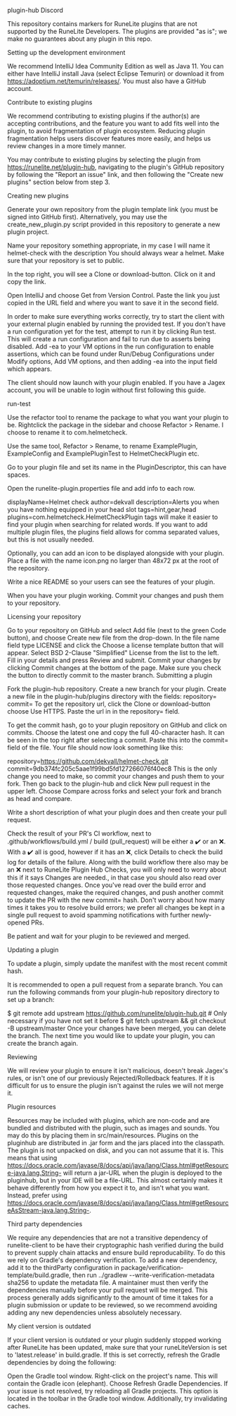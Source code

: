 plugin-hub Discord

This repository contains markers for RuneLite plugins that are not supported by the RuneLite Developers. The plugins are provided "as is"; we make no guarantees about any plugin in this repo.

Setting up the development environment

We recommend IntelliJ Idea Community Edition as well as Java 11. You can either have IntelliJ install Java (select Eclipse Temurin) or download it from https://adoptium.net/temurin/releases/. You must also have a GitHub account.

Contribute to existing plugins

We recommend contributing to existing plugins if the author(s) are accepting contributions, and the feature you want to add fits well into the plugin, to avoid fragmentation of plugin ecosystem. Reducing plugin fragmentation helps users discover features more easily, and helps us review changes in a more timely manner.

You may contribute to existing plugins by selecting the plugin from https://runelite.net/plugin-hub, navigating to the plugin's GitHub repository by following the "Report an issue" link, and then following the "Create new plugins" section below from step 3.

Creating new plugins

Generate your own repository from the plugin template link (you must be signed into GitHub first). Alternatively, you may use the create_new_plugin.py script provided in this repository to generate a new plugin project.

Name your repository something appropriate, in my case I will name it helmet-check with the description You should always wear a helmet. Make sure that your repository is set to public.

In the top right, you will see a Clone or download-button. Click on it and copy the link.

Open IntelliJ and choose Get from Version Control. Paste the link you just copied in the URL field and where you want to save it in the second field.

In order to make sure everything works correctly, try to start the client with your external plugin enabled by running the provided test. If you don't have a run configuration yet for the test, attempt to run it by clicking Run test. This will create a run configuration and fail to run due to asserts being disabled. Add -ea to your VM options in the run configuration to enable assertions, which can be found under Run/Debug Configurations under Modify options, Add VM options, and then adding -ea into the input field which appears.

The client should now launch with your plugin enabled. If you have a Jagex account, you will be unable to login without first following this guide.

run-test

Use the refactor tool to rename the package to what you want your plugin to be. Rightclick the package in the sidebar and choose Refactor > Rename. I choose to rename it to com.helmetcheck.

Use the same tool, Refactor > Rename, to rename ExamplePlugin, ExampleConfig and ExamplePluginTest to HelmetCheckPlugin etc.

Go to your plugin file and set its name in the PluginDescriptor, this can have spaces.

Open the runelite-plugin.properties file and add info to each row.

displayName=Helmet check
author=dekvall
description=Alerts you when you have nothing equipped in your head slot
tags=hint,gear,head
plugins=com.helmetcheck.HelmetCheckPlugin
tags will make it easier to find your plugin when searching for related words. If you want to add multiple plugin files, the plugins field allows for comma separated values, but this is not usually needed.

Optionally, you can add an icon to be displayed alongside with your plugin. Place a file with the name icon.png no larger than 48x72 px at the root of the repository.

Write a nice README so your users can see the features of your plugin.

When you have your plugin working. Commit your changes and push them to your repository.

Licensing your repository

Go to your repository on GitHub and select Add file (next to the green Code button), and choose Create new file from the drop-down.
In the file name field type LICENSE and click the Choose a license template button that will appear.
Select BSD 2-Clause "Simplified" License from the list to the left. Fill in your details and press Review and submit.
Commit your changes by clicking Commit changes at the bottom of the page. Make sure you check the button to directly commit to the master branch.
Submitting a plugin

Fork the plugin-hub repository.
Create a new branch for your plugin.
Create a new file in the plugin-hub/plugins directory with the fields:
repository=
commit=
To get the repository url, click the Clone or download-button choose Use HTTPS. Paste the url in in the repository= field.

To get the commit hash, go to your plugin repository on GitHub and click on commits. Choose the latest one and copy the full 40-character hash. It can be seen in the top right after selecting a commit. Paste this into the commit= field of the file. Your file should now look something like this:

repository=https://github.com/dekvall/helmet-check.git
commit=9db374fc205c5aae1f99bd5fd127266076f40ec8
This is the only change you need to make, so commit your changes and push them to your fork. Then go back to the plugin-hub and click New pull request in the upper left. Choose Compare across forks and select your fork and branch as head and compare.

Write a short description of what your plugin does and then create your pull request.

Check the result of your PR's CI workflow, next to .github/workflows/build.yml / build (pull_request) will be either a ✔️ or an ❌. With a ✔️ all is good, however if it has an ❌, click Details to check the build log for details of the failure. Along with the build workflow there also may be an ❌ next to RuneLite Plugin Hub Checks, you will only need to worry about this if it says Changes are needed., in that case you should also read over those requested changes. Once you've read over the build error and requested changes, make the required changes, and push another commit to update the PR with the new commit= hash.
Don't worry about how many times it takes you to resolve build errors; we prefer all changes be kept in a single pull request to avoid spamming notifications with further newly-opened PRs.

Be patient and wait for your plugin to be reviewed and merged.

Updating a plugin

To update a plugin, simply update the manifest with the most recent commit hash.

It is recommended to open a pull request from a separate branch. You can run the following commands from your plugin-hub repository directory to set up a branch:

$ git remote add upstream https://github.com/runelite/plugin-hub.git  # Only necessary if you have not set it before
$ git fetch upstream && git checkout -B <your-plugin-name> upstream/master
Once your changes have been merged, you can delete the branch. The next time you would like to update your plugin, you can create the branch again.

Reviewing

We will review your plugin to ensure it isn't malicious, doesn't break Jagex's rules, or isn't one of our previously Rejected/Rolledback features.
If it is difficult for us to ensure the plugin isn't against the rules we will not merge it.

Plugin resources

Resources may be included with plugins, which are non-code and are bundled and distributed with the plugin, such as images and sounds. You may do this by placing them in src/main/resources. Plugins on the pluginhub are distributed in .jar form and the jars placed into the classpath. The plugin is not unpacked on disk, and you can not assume that it is. This means that using https://docs.oracle.com/javase/8/docs/api/java/lang/Class.html#getResource-java.lang.String- will return a jar-URL when the plugin is deployed to the pluginhub, but in your IDE will be a file-URL. This almost certainly makes it behave differently from how you expect it to, and isn't what you want. Instead, prefer using https://docs.oracle.com/javase/8/docs/api/java/lang/Class.html#getResourceAsStream-java.lang.String-.

Third party dependencies

We require any dependencies that are not a transitive dependency of runelite-client to be have their cryptographic hash verified during the build to prevent supply chain attacks and ensure build reproducability. To do this we rely on Gradle's dependency verification. To add a new dependency, add it to the thirdParty configuration in package/verification-template/build.gradle, then run ../gradlew --write-verification-metadata sha256 to update the metadata file. A maintainer must then verify the dependencies manually before your pull request will be merged. This process generally adds significantly to the amount of time it takes for a plugin submission or update to be reviewed, so we recommend avoiding adding any new dependencies unless absolutely necessary.

My client version is outdated

If your client version is outdated or your plugin suddenly stopped working after RuneLite has been updated, make sure that your runeLiteVersion is set to 'latest.release' in build.gradle. If this is set correctly, refresh the Gradle dependencies by doing the following:

Open the Gradle tool window.
Right-click on the project's name. This will contain the Gradle icon (elephant).
Choose Refresh Gradle Dependencies. If your issue is not resolved, try reloading all Gradle projects. This option is located in the toolbar in the Gradle tool window. Additionally, try invalidating caches.